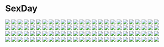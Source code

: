 # SexDay
![](https://konachan.com/image/931713705072f007824c64c6b2920f50/Konachan.com%20-%2010671%20animal%20bat%20disgaea%20etna%20halloween%20pointed_ears%20pumpkin%20red_eyes%20red_hair%20short_hair%20tail%20wings%20witch.jpg)
![](https://konachan.com/jpeg/02fe56ef8b5c9b98a76bd40b92f97978/Konachan.com%20-%20159601%20dress%20itou_noiji%20suzumiya_haruhi%20suzumiya_haruhi_no_yuutsu%20white.jpg)
![](https://konachan.com/jpeg/dcdc6fe623064896edd929dd17c93435/Konachan.com%20-%20266990%20hatsune_miku%20long_hair%20signed%20tagme_%28artist%29%20twintails%20vocaloid.jpg)
![](https://konachan.com/image/84713a9eea6d02ce73a4b16e40d4a46a/Konachan.com%20-%2034032%20black%20headphones%20red_eyes%20short_hair%20sonico%20super_sonico%20tsuji_santa.jpg)
![](https://konachan.com/image/4673bfa256b274e4cc017d44447467dd/Konachan.com%20-%20175724%20aizawa_inori%20anthropomorphism%20blue_eyes%20internet_explorer%20microsoft%20os-tan%20thighhighs%20zettai_ryouiki.jpg)
![](https://konachan.com/jpeg/2190c2795a99ec39f0fe182e0455df48/Konachan.com%20-%20283078%202girls%20azur_lane%20blush%20braids%20breasts%20cleavage%20gloves%20long_hair%20original%20ponytail%20red_eyes%20ribbons%20riichu%20scan%20shoujo_ai%20skirt%20twintails%20wink.jpg)
![](https://konachan.com/jpeg/0770c8f3876fadcc889ab9450d6b35cf/Konachan.com%20-%20209599%20all_male%20digimon%20male%20weitu%20yagami_taichi.jpg)
![](https://konachan.com/jpeg/71516f046d493973dc7b7da40eb4a05f/Konachan.com%20-%20124591%20blue_eyes%20bow%20dress%20kuromari_%28runia%29%20purple_hair%20puyo_pop_fever%20tagme.jpg)
![](https://konachan.com/jpeg/33b46a7e9d5c4f14f1cc40bb47ada7f0/Konachan.com%20-%20230227%20berochu%20black_hair%20bow%20bra%20breasts%20cleavage%20game_cg%20long_hair%20male%20nakano_sora%20necklace%20panties%20pantyhose%20short_hair%20skirt%20tie%20underwear%20wet%20wristwear.jpg)
![](https://konachan.com/jpeg/f6dc5225c25de179b49a83f5506d7bb8/Konachan.com%20-%20241540%20ball%20blue_eyes%20bow%20bra%20breasts%20brown_hair%20headband%20kazuharu_kina%20necklace%20original%20panties%20school_uniform%20see_through%20shorts%20skirt%20underwear%20wet.jpg)
![](https://konachan.com/image/f982ede4ddff1cf4794eec371468031d/Konachan.com%20-%20286707%20blue_eyes%20blush%20braids%20breast_hold%20breasts%20cum%20daiba_kanon%20god_eater%20lolicept%20nipples%20paizuri%20pink_hair%20short_hair%20wet.jpg)
![](https://konachan.com/jpeg/887bd9695043d68f36a95a73318c0e58/Konachan.com%20-%20162154%20blue_hair%20blush%20bondage%20flat_chest%20game_cg%20haihane_tsubasa%20kamiya_tomoe%20long_hair%20nipples%20school_swimsuit%20shirogane_otome%20swimsuit%20thighhighs%20wet.jpg)
![](https://konachan.com/jpeg/0c43a1a614f5fe8bac16e518ec8b42d3/Konachan.com%20-%20125217%20animal_ears%20chibi%20inubashiri_momiji%20red_eyes%20sad_fuka%20short_hair%20tail%20touhou%20white_hair%20wolfgirl.jpg)
![](https://konachan.com/jpeg/e965bc07fd19084d681e01e7f896e959/Konachan.com%20-%20215487%20all_male%20book_of_zhu%20green_hair%20kopianget%20male%20short_hair%20takuya%20tattoo%20topless%20water.jpg)
![](https://konachan.com/image/2695c86902311aed0f64f21b02eccdd1/Konachan.com%20-%2055758%20baseball%20bloomers%20blue_eyes%20fang%20gym_uniform%20himukai_kyousuke%20long_hair%20oogami_ritsuko%20owarinaki_natsu_towa_naru_shirabe%20red_hair%20sport.jpg)
![](https://konachan.com/jpeg/29c1277ba31b2caa58dd42f6cfd330ce/Konachan.com%20-%20269719%20anus%20ass%20bed%20black_hair%20braids%20brown_eyes%20erect_nipples%20kantoku%20kneehighs%20long_hair%20nanase_sena%20nopan%20pussy%20shirt%20spread_legs%20spread_pussy%20uncensored.jpg)
![](https://konachan.com/image/8c520c06405df577fb69218b41c7b519/Konachan.com%20-%20239331%202girls%20breasts%20brown_eyes%20brown_hair%20moon%20night%20nipples%20nude%20original%20pao_%28otomogohan%29%20pool%20short_hair%20swimsuit%20tan_lines%20tree%20water%20wet%20yuri.jpg)
![](https://konachan.com/image/13aae266638cec10258776b4a36e00c6/Konachan.com%20-%20197033%20agano_%28kancolle%29%20anthropomorphism%20black_hair%20breasts%20cleavage%20green_eyes%20kantai_collection%20long_hair%20shijiu_%28adamhutt%29%20signed%20skirt%20thighhighs.jpg)
![](https://konachan.com/image/04ca05bc9324e1c7d4580471a131655c/Konachan.com%20-%2030527%20benibara_nadeshiko%20breasts%20cameltoe%20long_hair%20nipples%20shuffle%20topless.jpg)
![](https://konachan.com/image/d080e1ac4b23a36fd3eaaf6aab1a7253/Konachan.com%20-%2017989%20bikini%20hiiragi_kagami%20hiiragi_tsukasa%20izumi_konata%20lucky_star%20swimsuit%20takara_miyuki.jpg)
![](https://konachan.com/jpeg/03e83d30e9c36034f614856173f756ed/Konachan.com%20-%20276386%20aliasing%20bow%20breasts%20gloves%20long_hair%20nijisanji%20orange_hair%20pink_eyes%20scythe%20skirt%20takamiya_rion%20thighhighs%20twintails%20weapon%20white%20zettai_ryouiki.jpg)
![](https://konachan.com/jpeg/17693d7bf818f376ba1f0c666bdfe503/Konachan.com%20-%20189793%20blush%20dengeki_hime%20glace%20koishiki_manual%20panties%20pink_hair%20purple_eyes%20saeki_nao%20suzuka_aki%20underwear%20undressing.jpg)
![](https://konachan.com/image/bd713bd5684b1fa2d507e948188daa96/Konachan.com%20-%20126732%20all_male%20barefoot%20bite%20blue_eyes%20blue_hair%20flowers%20kaito%20male%20scarf%20vocaloid.jpg)
![](https://konachan.com/jpeg/ae1f7dfccd7a223f32b494ef550ef8cc/Konachan.com%20-%2037540%20itou_noiji%20suzumiya_haruhi%20suzumiya_haruhi_no_yuutsu.jpg)
![](https://konachan.com/jpeg/a5458e80f02a96b24130577064278d46/Konachan.com%20-%20242226%20boots%20choker%20closers%20gloves%20gray_hair%20gun%20knife%20long_hair%20ponytail%20red_eyes%20school_uniform%20supernew%20tina_%28closers%29%20weapon%20white.jpg)
![](https://konachan.com/jpeg/72d2b5145b848138b988e7a6200a07d8/Konachan.com%20-%20159059%20black_hair%20blush%20dekochin_hammer%20long_hair%20nopan%20original%20purple_eyes%20pussy%20pussy_juice%20skirt%20thighhighs%20uncensored.jpg)
![](https://konachan.com/image/5af24682718d28a619befcf79fe1dec5/Konachan.com%20-%2064946%20armor%20original%20red_hair%20twintails%20umishima_senbon%20weapon%20white.jpg)
![](https://konachan.com/image/e9748a5fec8a676145a224029a6d4db1/Konachan.com%20-%20177105%20bow%20juna%20long_hair%20original%20school_uniform%20thighhighs%20watermark%20white_hair%20yellow_eyes.jpg)
![](https://konachan.com/image/8d6a8dc45b82c76938e8ac9c81862e0e/Konachan.com%20-%20198147%20building%20mocha_%28cotton%29%20original%20ruins%20scenic%20sunset.jpg)
![](https://konachan.com/image/f1e0a673ec918db70ed546081e74b60c/Konachan.com%20-%20193477%20barefoot%20bra%20breasts%20brown_hair%20cleavage%20green_eyes%20long_hair%20original%20panties%20reflection%20throtem%20underwear.jpg)
![](https://konachan.com/image/b3fc5ccfd230b4ac92ff666902fea3c9/Konachan.com%20-%2038244%20blue_hair%20long_hair%20lycoris%20night%20pointed_ears%20purple_eyes%20shuffle%20skirt%20thighhighs%20tick_tack%20tree.jpg)
![](https://konachan.com/jpeg/18270dd1a220e7202c1509a5ae5c4028/Konachan.com%20-%20210939%20all_male%20animal%20bakemono_no_ko%20brown_eyes%20brown_hair%20clouds%20cropped%20dualscreen%20kumatetsu%20male%20nviek5%20short_hair%20sky%20sword%20third-party_edit%20weapon.jpg)
![](https://konachan.com/image/7f123ee26820f6a69cda27b07e94bc50/Konachan.com%20-%20122112%20bow%20kazari_tayu%20original%20tears.jpg)
![](https://konachan.com/image/a8841d81664d62fae456a5fa955bcb70/Konachan.com%20-%2076031%20animal%20aqua_eyes%20aqua_hair%20cat%20dress%20goth-loli%20hatsune_miku%20jpeg_artifacts%20lolita_fashion%20ribbons%20saru%20twintails%20vocaloid.jpg)
![](https://konachan.com/jpeg/fc650dca524058d6d9d2ff8f17a64993/Konachan.com%20-%20269195%20anthropomorphism%20bow%20bra%20breasts%20camera%20girls_frontline%20kuavera%20long_hair%20panties%20purple_hair%20red_eyes%20robot%20underwear%20watermark%20wristwear.jpg)
![](https://konachan.com/image/de06ed01078d3ea495856a4cbf7397d2/Konachan.com%20-%20178982%202girls%20anthropomorphism%20hibiki_%28kancolle%29%20inazuma_%28kancolle%29%20kantai_collection%20shirogane_hina%20skirt%20thighhighs%20verniy_%28kancolle%29.jpg)
![](https://konachan.com/image/fdbc47ef081324428547c101c3e7b33f/Konachan.com%20-%20192797%20a-shacho%20clouds%20fire%20landscape%20leaves%20long_hair%20original%20ruins%20scenic%20sky%20train%20tree.jpg)
![](https://konachan.com/jpeg/35b5144d730e882eb729fd997d19543e/Konachan.com%20-%20246673%20anthropomorphism%20black_hair%20bra%20breasts%20flowers%20girls_frontline%20headband%20kim_eb%20long_hair%20navel%20panties%20thighhighs%20underwear%20white%20yellow_eyes.jpg)
![](https://konachan.com/jpeg/c2ab05dbab203b4859d1ba5b68c56a0b/Konachan.com%20-%2059612%20aquaplus%20kousaka_tamaki%20leaf%20to_heart%20to_heart_2.jpg)
![](https://konachan.com/image/c895ce41ed6c947b43fa831e0266fd96/Konachan.com%20-%20160215%20aggron%20all_male%20black_hair%20buizel%20drapion%20electivire%20froslass%20gastrodon%20gliscor%20gloves%20hat%20infernape%20male%20ninjask%20pikachu%20pokemon%20staraptor%20torterra.jpg)
![](https://konachan.com/jpeg/6c8db34ef6c7fb24aec687eeca9fc944/Konachan.com%20-%2076984%20brown_hair%20feathers%20japanese_clothes%20katana%20long_hair%20miko%20no_bra%20sakuya_tsuitachi%20sideboob%20sword%20weapon.jpg)
![](https://konachan.com/jpeg/8f2461691a271302933907568de4e6be/Konachan.com%20-%20279381%20animal%20blonde_hair%20blue_eyes%20book%20breasts%20cat%20cleavage%20dress%20flowers%20glasses%20long_hair%20original%20phone%20pointed_ears%20tamarashi%20wristwear.jpg)
![](https://konachan.com/jpeg/768bab7e57ea0e8a0076541297deeedf/Konachan.com%20-%20190963%20blush%20breasts%20brown_eyes%20furoyamachi_neko%20game_cg%20nipples%20nude%20pink_hair%20sex%20short_hair%20tokeijikake_no_ley_line%20urabi_%28tomatohouse%29.jpg)
![](https://konachan.com/image/1824cb56d6cf0392cba5ff64837760f8/Konachan.com%20-%2029432%20beach%20bikini%20sunset%20swimsuit%20tagme%20taka_tony.jpg)
![](https://konachan.com/image/05ae7b87b89dfeb2711a5a49b7dfef70/Konachan.com%20-%2068994%20all_male%20blonde_hair%20blue_eyes%20kagamine_len%20male%20manao%20school_swimsuit%20short_hair%20skirt%20swimsuit%20thighhighs%20trap%20vocaloid%20wink.jpg)
![](https://konachan.com/jpeg/a6a5236ddc30cd953d7401bc88256bf0/Konachan.com%20-%20225175%20blue_eyes%20blush%20gintama%20japanese_clothes%20kagura_%28gintama%29%20nekuchi%20orange_hair%20white%20yukata.jpg)
![](https://konachan.com/jpeg/c3a3d3f3e80f0de016f7c15338ec51ee/Konachan.com%20-%20235029%20black_eyes%20black_hair%20blush%20book%20breasts%20cleavage%20glasses%20kekemotsu%20long_hair%20navel%20no_bra%20open_shirt%20original%20panties%20pantyhose%20tie%20underwear%20waifu2x.jpg)
![](https://konachan.com/jpeg/506aff2545067bfd284eff291ca98565/Konachan.com%20-%2018210%20school_rumble%20suou_mikoto.jpg)
![](https://konachan.com/jpeg/841a51f9bb7bc7d3655d7b235f5ed1ae/Konachan.com%20-%20295518%20close%20hayakawa_akari%20navel%20original%20panties%20pantyhose%20see_through%20underwear.jpg)
![](https://konachan.com/image/29551b770fe6ee689e2e19a46f7f251c/Konachan.com%20-%20189707%20black_hair%20computer%20khalitzburg%20long_hair%20nopan%20original%20shorts%20yellow_eyes.jpg)
![](https://konachan.com/image/3d011d7acc6f60682fa487e5b32a1200/Konachan.com%20-%2078577%202girls%20aqua_eyes%20aqua_hair%20ashibe_ryou%20bra%20long_hair%20panties%20ponytail%20sonozaki_mion%20sonozaki_shion%20stockings%20thighhighs%20underwear.jpg)
![](https://konachan.com/image/9409bc2ea90418bcb6e7b48bae5553f3/Konachan.com%20-%20111303%20black_hair%20blue_eyes%20blue_hair%20brown_hair%20flowers%20glasses%20hat%20male%20purple%20purple_hair%20robot%20rose%20stanley_lau%20suit%20tears%20tie.jpg)
![](https://konachan.com/image/713a830b79f510aa6ce41e1f9cbd0733/Konachan.com%20-%2013682%20amaduyu_tatsuki%20aquaplus%20komaki_manaka%20leaf%20to_heart%20to_heart_2.jpg)
![](https://konachan.com/jpeg/2247ebc9633c6029e10deff593c41069/Konachan.com%20-%20138335%20asaba_yuu%20blonde_hair%20blush%20breasts%20censored%20feng%20game_cg%20long_hair%20nanamori_seira%20nipples%20open_shirt%20pussy_juice%20school_uniform%20sex%20wet.jpg)
![](https://konachan.com/image/c150ce5aac699ec3c8223f712bb1341f/Konachan.com%20-%2085788%20barefoot%20beek%20bow%20gray_hair%20green_eyes%20long_hair%20mabinogi%20morrighan%20nao%20pointed_ears%20purple_hair%20red_eyes%20short_hair%20thighhighs%20twintails%20wings.jpg)
![](https://konachan.com/image/1e5bf8023b8f4bd994d8f754612caf6a/Konachan.com%20-%2040083%20animal%20blonde_hair%20blue_eyes%20breasts%20fish%20galge.com%20logo%20long_hair%20mermaid%20mizunezumi%20nipples%20nude%20tentacles%20water%20wet.jpg)
![](https://konachan.com/image/db4af06036e326d4f2a14b433468cd01/Konachan.com%20-%20288806%20aqua_eyes%20boots%20breasts%20cape%20choker%20cleavage%20cropped%20elbow_gloves%20gloves%20long_hair%20megurine_luka%20pink_hair%20pisuke%20vocaloid%20wristwear.jpg)
![](https://konachan.com/image/29483266c27d4b4e2b41375a7e3909dc/Konachan.com%20-%20121835%20blue_hair%20glasses%20hat%20kamishirasawa_keine%20long_hair%20touhou%20wink%20yamu_%28reverse_noise%29.jpg)
![](https://konachan.com/image/c9ae813b7f8d00dbdd45aee23d3de4b1/Konachan.com%20-%2067065%20akiyama_mio%20fukutarou_%28enji127%29%20hirasawa_yui%20k-on%21%20kotobuki_tsumugi%20nakano_azusa%20school_uniform%20shoujo_ai%20tainaka_ritsu.jpg)
![](https://konachan.com/image/15f5bfb8c144074f13c63daa4a8bbb0d/Konachan.com%20-%2059885%20hisashi_%28nekoman%29%20original%20pink_eyes%20purple_hair%20topless%20twintails.jpg)
![](https://konachan.com/jpeg/dcbfc3166fb342d2c4b4c92e36b9d3d2/Konachan.com%20-%2091008%20briefs_%28character%29%20panty_%26_stocking_with_garterbelt%20tagme.jpg)
![](https://konachan.com/image/f592b837d09f8d291177bc7de340f363/Konachan.com%20-%2098881%202girls%20hakurei_reimu%20japanese_clothes%20miko%20touhou%20ueda_ryou%20yakumo_yukari.jpg)
![](https://konachan.com/jpeg/94bc49f3799b57cc4b30f1afc3a8e012/Konachan.com%20-%20143482%20blue_eyes%20blush%20erect_nipples%20hatsune_miku%20jack_dempa%20long_hair%20no_bra%20nopan%20see_through%20twintails%20vocaloid.jpg)
![](https://konachan.com/image/92bbd86dba1a0e914c80aeab3380794d/Konachan.com%20-%20192005%20blonde_hair%20blue_eyes%20bubbles%20fumio_%28kanmi%29%20headband%20kagamine_rin%20short_hair%20underwater%20vocaloid%20water.jpg)
![](https://konachan.com/image/d235f209f8aa315d5719bd8b353b78c2/Konachan.com%20-%2068406%20asanami_miori%20black%20blonde_hair%20jpeg_artifacts%20long_hair%20purple_eyes%20ribbons%20shirogane_no_soleil.jpg)
![](https://konachan.com/jpeg/4e936444ba9e36cec13841090cc451c9/Konachan.com%20-%20102341%20can_fes%20game_cg%20hinamatsuri_touko%20kagesaka_homare%20school_uniform.jpg)
![](https://konachan.com/jpeg/75735200fba4c4c8c8c65363fec93f44/Konachan.com%20-%20204214%20bow%20breasts%20cleavage%20dress%20ensemble_%28company%29%20game_cg%20gloves%20group%20headband%20male%20necklace%20red_eyes%20satofuji_masato%20scarf%20white_hair%20wink.jpg)
![](https://konachan.com/image/9cf099197daacd938fde478d58555e07/Konachan.com%20-%2047860%20blue%20japanese_clothes%20kara_no_kyoukai%20kimono%20knife%20ryougi_shiki%20takeuchi_takashi%20type-moon.jpg)
![](https://konachan.com/image/897b5f368353b59aff5a94e26bd3c9e6/Konachan.com%20-%20258191%202girls%20animal%20bell%20black_hair%20bow%20cat_smile%20catgirl%20dog%20doggirl%20flowers%20kimono%20logo%20loli%20long_hair%20ponytail%20scarf%20short_hair%20thighhighs%20watermark.jpg)
![](https://konachan.com/image/3f7ed9b2eda17fb62a92e9239515cca8/Konachan.com%20-%2026949%20hime%20kaibutsu_oujo.jpg)
![](https://konachan.com/jpeg/a2f426dcd888b321bc2e9278f4602b31/Konachan.com%20-%2090080%202girls%20autumn%20blue_hair%20green_hair%20japanese_clothes%20kochiya_sanae%20leaves%20miko%20purple_eyes%20rokuwata_tomoe%20touhou%20white%20yasaka_kanako%20yellow_eyes.jpg)
![](https://konachan.com/jpeg/507465a8017327b3087c72d07427f595/Konachan.com%20-%20246664%20boots%20cape%20gloves%20hat%20hsin%20long_hair%20yellow_eyes.jpg)
![](https://konachan.com/image/4ff93a9fef6956050fd9e521f163e97e/Konachan.com%20-%2073938%20a.q.u.a%20autumn%20black_hair%20kneehighs%20long_hair%20original%20school_uniform%20skirt%20tree%20umbrella.jpg)
![](https://konachan.com/image/782a724804277c08e4bdbb0423978cca/Konachan.com%20-%20131093%20izayoi_sakuya%20knife%20maid%20monochrome%20touhou%20yuki_%28popopo%29.jpg)
![](https://konachan.com/image/b1cf088c672584d102b5e5ab9261d02c/Konachan.com%20-%207029%20black_hair%20book%20bow%20dress%20gagraphic%20gray_eyes%20logo%20nagahama_megumi%20short_hair%20umbrella%20watermark.jpg)
![](https://konachan.com/jpeg/fffc7c0650de0e52626846697f4d1e93/Konachan.com%20-%20280437%20aliasing%20blonde_hair%20blue_eyes%20butterfly%20flowers%20goth-loli%20lolita_fashion%20long_hair%20maritaki%20original%20thighhighs.jpg)
![](https://konachan.com/jpeg/f17cd0bfddb500fd73ba82b29f19d5b7/Konachan.com%20-%20189287%20animal_ears%20ben-to%20breast_hold%20breasts%20cameltoe%20catgirl%20glasses%20nipples%20panties%20shaga_ayame%20sorano_%2812gou%29%20third-party_edit%20underwear%20white.jpg)
![](https://konachan.com/jpeg/8d7c1cc770e543c48ae7999550f61c52/Konachan.com%20-%20165730%20black_hair%20blush%20fingering%20game_cg%20long_hair%20mashita_touma%20masturbation%20onomatope%2A%20pussy_juice%20school_uniform%20shiratama%20thighhighs.jpg)
![](https://konachan.com/image/ce8d09d5b76228f44905b22f87821314/Konachan.com%20-%2013828%20all_male%20black_hair%20headband%20male%20mask%20momochi_zabuza%20naruto%20sword%20tattoo%20weapon.jpg)
![](https://konachan.com/image/4e8ec5961d767fa7c789e5791b17b6ed/Konachan.com%20-%20114060%20blood-c%20glasses%20katana%20kisaragi_saya%20ponytail%20red_eyes%20red_hair%20sword%20tav_noir%20weapon.jpg)
![](https://konachan.com/jpeg/89fdf70e9549130629a9283faab303ab/Konachan.com%20-%20149152%20bed%20chuning_lover%20close%20game_cg%20koso%20kurosu_kanade%20sugar_house.jpg)
![](https://konachan.com/image/43f838a4abf49385ce77cc0c3e7edcf6/Konachan.com%20-%20125408%20aizawa_hikaru%20aqua_eyes%20blonde_hair%20microsoft%20os-tan%20shinia.jpg)
![](https://konachan.com/image/60fb375301b60b822902a983e520dfe0/Konachan.com%20-%20188043%20cherry_blossoms%20dress%20elbow_gloves%20flowers%20gloves%20long_hair%20skirt%20stormcow%20summer_dress%20upskirt.jpg)
![](https://konachan.com/jpeg/1f078d00ddcdf2afca9e3efe3307c8ea/Konachan.com%20-%20126067%20ass%20breasts%20brown_eyes%20brown_hair%20furukawa_yui%20hanamiya_nagisa%20hasekura_airi%20misaki_kurehito%20nipples%20nude%20sasaki_kaori%20trumple.jpg)
![](https://konachan.com/image/a852035d3ac3fe78fc1bb780a95c8727/Konachan.com%20-%2066370%20animal_ears%20horo%20long_hair%20ookami_to_koushinryou%20orange_hair%20red_eyes%20vector%20white%20wolfgirl.jpg)
![](https://konachan.com/image/1b151ef4f0402fcdfb0a18b96cfa8938/Konachan.com%20-%20288739%20blue%20blue_eyes%20bou_nin%20dress%20original%20polychromatic%20white_hair.jpg)
![](https://konachan.com/jpeg/39f78e5d11508cabd3388f713d3bf25e/Konachan.com%20-%2049345%20k-on%21%20tainaka_ritsu.jpg)
![](https://konachan.com/image/1fde756800e79dec26f390e247c3189e/Konachan.com%20-%2037301%20agatsuma_soubi%20loveless.jpg)
![](https://konachan.com/image/59dce0d02aee568c2cd010f21373e0fe/Konachan.com%20-%20253646%20blue_eyes%20chinomaron%20close%20drink%20gochuumon_wa_usagi_desu_ka%3F%20kafuu_chino%20loli%20scarf%20signed%20snow%20winter.jpg)
![](https://konachan.com/image/cd83cf586a04051228ff0f1616046763/Konachan.com%20-%20269192%203d%20brown_hair%20computer%20green_eyes%20gun%20ibara_dance%20long_hair%20original%20paper%20shorts%20watermark%20weapon.jpg)
![](https://konachan.com/jpeg/1261ab3127941498b54d822c1b9c59a1/Konachan.com%20-%20195704%202girls%20ass%20breasts%20bunny_ears%20bunnygirl%20censored%20fingering%20long_hair%20nipples%20open_shirt%20red_eyes%20rukitsura%20short_hair%20tail%20thighhighs%20touhou%20yuri.jpg)
![](https://konachan.com/jpeg/59f0538ababce6200ffea29b5c62506f/Konachan.com%20-%20126942%20animal_ears%20blonde_hair%20food%20foxgirl%20gray_hair%20long_hair%20original%20p19%20pink_hair.jpg)
![](https://konachan.com/image/025ac2f8f2b95a3a4c8331726a1987ac/Konachan.com%20-%2047587%20akiyama_mio%20k-on%21.jpg)
![](https://konachan.com/jpeg/d715ceb93acfdb5e2d7bb2fdcfa7e442/Konachan.com%20-%20261852%20blush%20breasts%20clochette%20cum%20dark_skin%20game_cg%20green_eyes%20long_hair%20nipples%20nude%20penis%20pussy%20red_hair%20sex%20shintaro%20swimsuit%20tree%20uncensored%20wet.jpg)
![](https://konachan.com/jpeg/f1adf35c860906cfec616db45c29c33a/Konachan.com%20-%20195565%20blue_eyes%20blush%20breasts%20censored%20cum%20game_cg%20long_hair%20nipples%20no_bra%20open_shirt%20panties%20penis%20pussy%20red_hair%20ribbons%20sex%20skirt%20thighhighs%20underwear.jpg)
![](https://konachan.com/image/3e902413854c920df4bb02c450fb450f/Konachan.com%20-%2027702%20konoe_konoka%20mahou_sensei_negima.jpg)
![](https://konachan.com/image/86eb5c92357b71b21fd646353f97c15b/Konachan.com%20-%20278794%20aqua_eyes%20ass%20bikini%20blush%20bow%20braids%20bubbles%20cameltoe%20catgirl%20long_hair%20original%20pink_eyes%20pink_hair%20swimsuit%20tail%20twintails%20underwater%20water.jpg)
![](https://konachan.com/jpeg/63a77f11e52e98a03c2b313acffc7957/Konachan.com%20-%20222969%20animal%20animal_ears%20blue_eyes%20blue_hair%20boots%20koyomi_%28shironeko_project%29%20rukako%20shironeko_project%20snow%20snowman%20tail%20wolf%20wolfgirl.jpg)
![](https://konachan.com/image/a41571d22ce519ea600f5bfc3b59f7c1/Konachan.com%20-%2097810%20blonde_hair%20green_eyes%20jpeg_artifacts%20long_hair%20tagme%20twintails%20watermark%20wink.jpg)
![](https://konachan.com/image/5fb7550058690c9ed8d9ee7aa9574997/Konachan.com%20-%20122259%20agahari%20boat%20combat_vehicle%20gun%20long_hair%20monochrome%20ponytail%20sakamoto_mio%20sketch%20strike_witches%20sword%20water%20weapon.jpg)
